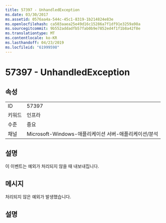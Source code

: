 ```yaml
---
title: 57397 - UnhandledException
ms.date: 03/30/2017
ms.assetid: 0576aa4a-544c-45c1-8319-1b214824e83e
ms.openlocfilehash: ca503aaea25e49d16c15286a7f1df91e3259a98a
ms.sourcegitcommit: 9b552addadfb57fab0b9e7852ed4f1f1b8a42f8e
ms.translationtype: MT
ms.contentlocale: ko-KR
ms.lasthandoff: 04/23/2019
ms.locfileid: "61999598"
---
```

# <a name="57397---unhandledexception"></a>57397 - UnhandledException
## <a name="properties"></a>속성  
  
|||  
|-|-|  
|ID|57397|  
|키워드|인프라|  
|수준|중요|  
|채널|Microsoft-Windows-애플리케이션 서버-애플리케이션/분석|  
  
## <a name="description"></a>설명  
 이 이벤트는 예외가 처리되지 않을 때 내보내집니다.  
  
## <a name="message"></a>메시지  
 처리되지 않은 예외가 발생했습니다.  
  
## <a name="details"></a>설명
